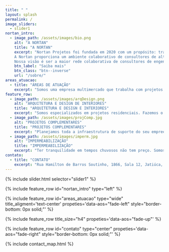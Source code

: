```yaml
---
title: " "
layout: splash
permalink: /
image_sliders:
  - slider1
nortan_intro:
  - image_path: /assets/images/bio.png
    alt: "A NORTAN"
    title: "A NORTAN"
    excerpt: "Nortan Projetos foi fundada em 2020 com um propósito: transformar conhecimento e informação em resultados financeiros em benefício de nossos consultores e parceiros.<br><br>
    A Nortan proporciona um ambiente colaborativo de consultores de alta performance voltados para a prestação de serviços relacionados à produção, gestão e solução de espaços para construção civil e meio ambiente.<br><br>
    Nossa visão é ser a maior rede colaborativa de consultores de engenharia e arquitetura, sendo referência como uma rede de conexões que proporciona múltiplos canais de venda no mercado, segurança, visibilidade e valorização profissional.<br><br>Trabalhe com a Nortan de qualquer lugar do Brasil e descubra o seu valor."
    btn_label: "Saiba mais"
    btn_class: "btn--inverse"
    url: "/sobre/"
areas_atuacao:
  - title: "ÁREAS DE ATUAÇÃO"
    excerpt: "Somos uma empresa multimercado que trabalha com projetos arquitetônicos, design de interiores, acompanhamento de obras, impermeabilização de obras, projeto hidrossanitário, elétrico, licenciamento ambiental de empreendimentos e recursos hídricos.<br><br>Abaixo segue nossa linha da Construção Civil"
feature_row:
  - image_path: /assets/images/arqDesign.png
    alt: "ARQUITETURA E DESIGN DE INTERIORES"
    title: "ARQUITETURA E DESIGN E INTERIORES"
    excerpt: "Somos especializados em projetos residenciais. Fazemos o atendimento personalizado para concepção do projeto junto ao cliente, cuidando do exterior e do interior da sua residência até que seu lar esteja pronto para morar."
  - image_path: /assets/images/projComp.jpg
    alt: "PROJETOS COMPLEMENTARES"
    title: "PROJETOS COMPLEMENTARES"
    excerpt: "Planejamos toda a infraestrutura de suporte do seu empreendimento. Projetos estruturais econômicos, projetos hidrossanitário e elétrico sustentáveis, buscando a reutilização da água e aproveitamento de energia de fontes renováveis."
  - image_path: /assets/images/imperm.jpg
    alt: "IMPERMEABILIZAÇÃO"
    title: "IMPERMEABILIZAÇÃO"
    excerpt: "Ter tranquilidade em tempos chuvosos não tem preço. Somos especializados em identificação de pontos de infiltração, levando soluções eficientes para sua obra. Executamos pensando na segurança à longo prazo, por isso damos 5 anos de garantia."
contato:
  - title: "CONTATO"
    excerpt: "Rua Hamilton de Barros Soutinho, 1866, Sala 12, Jatiúca, Maceió, Alagoas<br>contato@nortanprojetos.com<br>(82) 99916-4578"
---
```


{% include slider.html selector="slider1" %}

{% include feature_row id="nortan_intro" type="left" %}

{% include feature_row id="areas_atuacao" type="wide" title_aligment='text-center' propeties='data-aos="fade-left" style="border-bottom: 0px solid;"' %}

{% include feature_row title_size="h4" propeties='data-aos="fade-up"' %}

{% include feature_row id="contato" type="center" propeties='data-aos="fade-right" style="border-bottom: 0px solid;"' %}

{% include contact_map.html %}

